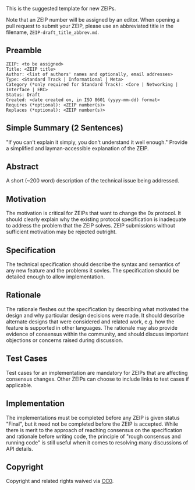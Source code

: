 This is the suggested template for new ZEIPs.

Note that an ZEIP number will be assigned by an editor. When opening a pull request to submit your ZEIP, please use an abbreviated title in the filename, `ZEIP-draft_title_abbrev.md`.

## Preamble

    ZEIP: <to be assigned>
    Title: <ZEIP title>
    Author: <list of authors' names and optionally, email addresses>
    Type: <Standard Track | Informational | Meta>
    Category (*only required for Standard Track): <Core | Networking | Interface | ERC>
    Status: Draft
    Created: <date created on, in ISO 8601 (yyyy-mm-dd) format>
    Requires (*optional): <ZEIP number(s)>
    Replaces (*optional): <ZEIP number(s)>

## Simple Summary (2 Sentences)

"If you can't explain it simply, you don't understand it well enough." Provide a simplified and layman-accessible explanation of the ZEIP.

## Abstract

A short (~200 word) description of the technical issue being addressed.

## Motivation

The motivation is critical for ZEIPs that want to change the 0x protocol. It should clearly explain why the existing protocol specification is inadequate to address the problem that the ZEIP solves. ZEIP submissions without sufficient motivation may be rejected outright.

## Specification

The technical specification should describe the syntax and semantics of any new feature and the problems it sovles. The specification should be detailed enough to allow implementation.

## Rationale

The rationale fleshes out the specification by describing what motivated the design and why particular design decisions were made. It should describe alternate designs that were considered and related work, e.g. how the feature is supported in other languages. The rationale may also provide evidence of consensus within the community, and should discuss important objections or concerns raised during discussion.

## Test Cases

Test cases for an implementation are mandatory for ZEIPs that are affecting consensus changes. Other ZEIPs can choose to include links to test cases if applicable.

## Implementation

The implementations must be completed before any ZEIP is given status "Final", but it need not be completed before the ZEIP is accepted. While there is merit to the approach of reaching consensus on the specification and rationale before writing code, the principle of "rough consensus and running code" is still useful when it comes to resolving many discussions of API details.

## Copyright

Copyright and related rights waived via [CC0](https://creativecommons.org/publicdomain/zero/1.0/).
